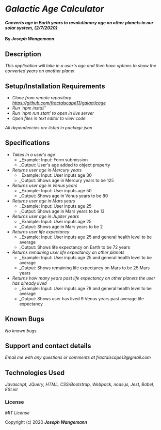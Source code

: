 # _Galactic Age Calculator_

#### _Converts age in Earth years to revolutionary age on other planets in our solar system, {2/7/2020}_

#### By _**Joseph Wangemann**_

## Description

_This application will take in a user's age and then have options to show the converted years on another planet_

## Setup/Installation Requirements

* _Clone from remote repository https://github.com/fractalscape13/galacticage_
* _Run 'npm install'_
* _Run 'npm run start' to open in live server_
* _Open files in text editor to view code_

_All dependencies are listed in package.json_

## Specifications

* _Takes in a user's age_
    * _Example: Input: Form submission
    * _Output: User's age added to object property
* _Returns user age in Mercury years_
    * _Example: Input: User inputs age 30
    * _Output: Shows age in Mercury years to be 125
* _Returns user age in Venus years_
    * _Example: Input: User inputs age 50
    * _Output: Shows age in Venus years to be 80
* _Returns user age in Mars years_
    * _Example: Input: User inputs age 25
    * _Output: Shows age in Mars years to be 13
* _Returns user age in Jupiter years_
    * _Example: Input: User inputs age 25
    * _Output: Shows age in Mars years to be 2
* _Returns user life expectancy_
    * _Example: Input: User inputs age 25 and general health level to be average
    * _Output: Shows life expectancy on Earth to be 72 years
* _Returns remaining user life expectancy on other planets_
    * _Example: Input: User inputs age 25 and general health level to be average
    * _Output: Shows remaining life expectancy on Mars to be 25 Mars years
* _Returns how many years past life expectancy on other planets the user has already lived_
    * _Example: Input: User inputs age 78 and general health level to be average
    * _Output: Shows user has lived 9 Venus years past average life expectancy 


## Known Bugs

_No known bugs_

## Support and contact details

_Email me with any questions or comments at fractalscape13@gmail.com_

## Technologies Used

_Javascript, JQuery, HTML, CSS/Bootstrap, Webpack, node.js, Jest, Babel, ESLint_

### License

*MIT License*

Copyright (c) 2020 **_Joseph Wangemann_**
